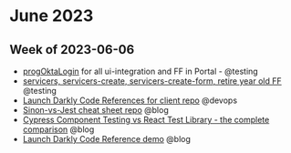 # June 2023

## Week of 2023-06-06 

- [progOktaLogin](https://github.com/helloextend/client/pull/6486) for all ui-integration and FF in Portal - @testing
- [servicers, servicers-create, servicers-create-form, retire year old FF](https://github.com/helloextend/client/pull/6519) @testing
- [Launch Darkly Code References for client repo](https://github.com/helloextend/client/pull/6520) @devops
- [Sinon-vs-Jest cheat sheet repo](https://github.com/muratkeremozcan/sinon-vs-jest) @blog
- [Cypress Component Testing vs React Test Library - the complete comparison](https://dev.to/muratkeremozcan/cypress-component-testing-vs-react-test-library-the-complete-comparison-28gn) @blog
- [Launch Darkly Code Reference demo](https://www.youtube.com/watch?v=PD7x4X8Uo-E) @blog


